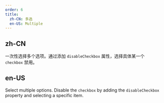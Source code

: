 ```yaml
---
order: 6
title:
  zh-CN: 多选
  en-US: Multiple
---
```


## zh-CN

一次性选择多个选项。通过添加 `disableCheckbox` 属性，选择具体某一个 `checkbox` 禁用。

## en-US

Select multiple options. Disable the `checkbox` by adding the `disableCheckbox` property and selecting a specific item.
